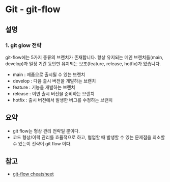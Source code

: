 # Git - git-flow

## 설명

### 1. git glow 전략

git-flow에는 5가지 종류의 브랜치가 존재합니다. 항상 유지되는 메인 브랜치들(main, develop)과 일정 기간 동안만 유지되는 보조(feature, release, hotfix)가 있습니다.

- main : 제품으로 출시될 수 있는 브랜치
- develop : 다음 출시 버전을 개발하는 브랜치
- feature : 기능을 개발하는 브랜치
- release : 이번 출시 버전을 준비하는 브랜치
- hotfix : 출시 버전에서 발생한 버그를 수정하는 브랜치

## 요약

- git flow는 형상 관리 전략일 뿐이다.
- 코드 형상/이력 관리를 효율적으로 하고, 협업할 때 발생할 수 있는 문제점을 최소할 수 있는이 전략이 git flow 이다.

## 참고
- [git-flow cheatsheet](https://danielkummer.github.io/git-flow-cheatsheet/index.ko_KR.html)